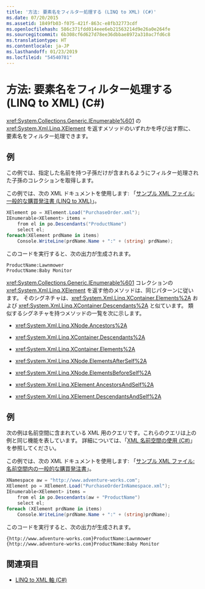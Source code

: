 ```yaml
---
title: '方法: 要素名をフィルター処理する (LINQ to XML) (C#)'
ms.date: 07/20/2015
ms.assetid: 1849fb03-f075-421f-863c-e8fb32773cdf
ms.openlocfilehash: 586c371fdd014eee6eb21563214d9e26a0e264fe
ms.sourcegitcommit: 6b308cf6d627d78ee36dbbae8972a310ac7fd6c8
ms.translationtype: HT
ms.contentlocale: ja-JP
ms.lasthandoff: 01/23/2019
ms.locfileid: "54540781"
---
```

# <a name="how-to-filter-on-element-names-linq-to-xml-c"></a>方法: 要素名をフィルター処理する (LINQ to XML) (C#)
<xref:System.Collections.Generic.IEnumerable%601> の <xref:System.Xml.Linq.XElement> を返すメソッドのいずれかを呼び出す際に、要素名をフィルター処理できます。  
  
## <a name="example"></a>例  
 この例では、指定した名前を持つ子孫だけが含まれるようにフィルター処理された子孫のコレクションを取得します。  
  
 この例では、次の XML ドキュメントを使用します: 「[サンプル XML ファイル: 一般的な購買発注書 (LINQ to XML)](../../../../csharp/programming-guide/concepts/linq/sample-xml-file-typical-purchase-order-linq-to-xml-1.md)」。  
  
```csharp  
XElement po = XElement.Load("PurchaseOrder.xml");  
IEnumerable<XElement> items =  
    from el in po.Descendants("ProductName")  
    select el;  
foreach(XElement prdName in items)  
    Console.WriteLine(prdName.Name + ":" + (string) prdName);  
```  
  
 このコードを実行すると、次の出力が生成されます。  
  
```  
ProductName:Lawnmower  
ProductName:Baby Monitor  
```  
  
 <xref:System.Collections.Generic.IEnumerable%601> コレクションの <xref:System.Xml.Linq.XElement> を返す他のメソッドは、同じパターンに従います。 そのシグネチャは、<xref:System.Xml.Linq.XContainer.Elements%2A> および <xref:System.Xml.Linq.XContainer.Descendants%2A> と似ています。 類似するシグネチャを持つメソッドの一覧を次に示します。  
  
-   <xref:System.Xml.Linq.XNode.Ancestors%2A>  
  
-   <xref:System.Xml.Linq.XContainer.Descendants%2A>  
  
-   <xref:System.Xml.Linq.XContainer.Elements%2A>  
  
-   <xref:System.Xml.Linq.XNode.ElementsAfterSelf%2A>  
  
-   <xref:System.Xml.Linq.XNode.ElementsBeforeSelf%2A>  
  
-   <xref:System.Xml.Linq.XElement.AncestorsAndSelf%2A>  
  
-   <xref:System.Xml.Linq.XElement.DescendantsAndSelf%2A>  
  
## <a name="example"></a>例  
 次の例は名前空間に含まれている XML 用のクエリです。これらのクエリは上の例と同じ機能を表しています。 詳細については、「[XML 名前空間の使用 (C#)](../../../../csharp/programming-guide/concepts/linq/working-with-xml-namespaces.md)」を参照してください。  
  
 この例では、次の XML ドキュメントを使用します: 「[サンプル XML ファイル: 名前空間内の一般的な購買発注書](../../../../csharp/programming-guide/concepts/linq/sample-xml-file-typical-purchase-order-in-a-namespace.md)」。  
  
```csharp  
XNamespace aw = "http://www.adventure-works.com";  
XElement po = XElement.Load("PurchaseOrderInNamespace.xml");  
IEnumerable<XElement> items =  
    from el in po.Descendants(aw + "ProductName")  
    select el;  
foreach (XElement prdName in items)  
    Console.WriteLine(prdName.Name + ":" + (string)prdName);  
```  
  
 このコードを実行すると、次の出力が生成されます。  
  
```  
{http://www.adventure-works.com}ProductName:Lawnmower  
{http://www.adventure-works.com}ProductName:Baby Monitor  
```  
  
## <a name="see-also"></a>関連項目

- [LINQ to XML 軸 (C#)](../../../../csharp/programming-guide/concepts/linq/linq-to-xml-axes.md)
